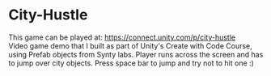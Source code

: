 # City-Hustle
This game can be played at: https://connect.unity.com/p/city-hustle   
Video game demo that I built as part of Unity's Create with Code Course, using Prefab objects from Synty labs. Player runs across the screen and has to jump over city objects. Press space bar to jump and try not to hit one :)
